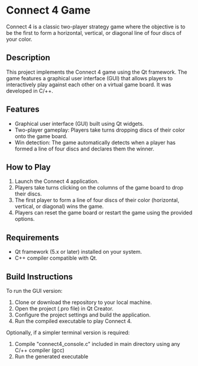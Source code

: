 # Connect 4 Game

Connect 4 is a classic two-player strategy game where the objective is to be the first to form a horizontal, vertical, or diagonal line of four discs of your color.

## Description

This project implements the Connect 4 game using the Qt framework. The game features a graphical user interface (GUI) that allows players to interactively play against each other on a virtual game board. It was developed in C/++.

## Features

- Graphical user interface (GUI) built using Qt widgets.
- Two-player gameplay: Players take turns dropping discs of their color onto the game board.
- Win detection: The game automatically detects when a player has formed a line of four discs and declares them the winner.

## How to Play

1. Launch the Connect 4 application.
2. Players take turns clicking on the columns of the game board to drop their discs.
3. The first player to form a line of four discs of their color (horizontal, vertical, or diagonal) wins the game.
4. Players can reset the game board or restart the game using the provided options.

## Requirements

- Qt framework (5.x or later) installed on your system.
- C++ compiler compatible with Qt.

## Build Instructions

To run the GUI version:

1. Clone or download the repository to your local machine.
2. Open the project (.pro file) in Qt Creator.
3. Configure the project settings and build the application.
4. Run the compiled executable to play Connect 4.

Optionally, if a simpler terminal version is required:
1. Compile "connect4_console.c" included in main directory using any C/++ compiler (gcc)
2. Run the generated executable